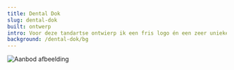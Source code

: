 ```yaml
---
title: Dental Dok
slug: dental-dok
built: ontwerp
intro: Voor deze tandartse ontwierp ik een fris logo én een zeer unieke landingspage.
background: /dental-dok/bg
---
```


![Aanbod afbeelding](/img/projects/dental-dok/mobile.png)
